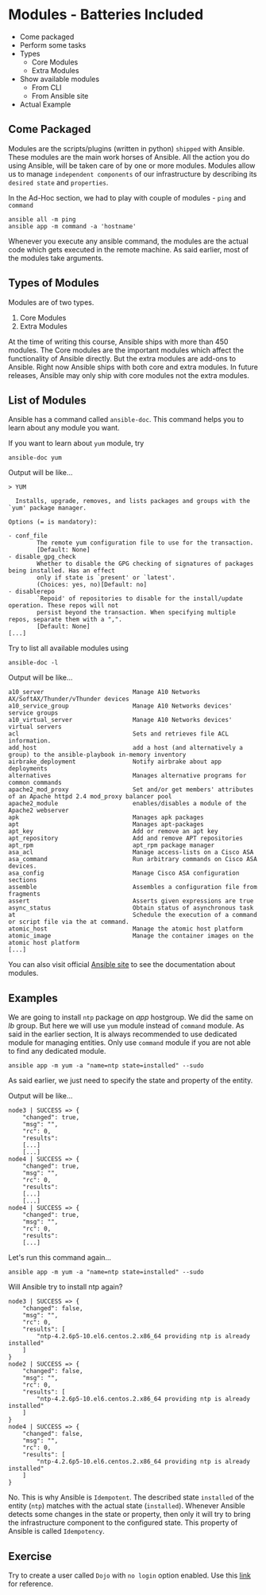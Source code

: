 # Modules - Batteries Included

- Come packaged
- Perform some tasks
- Types
  - Core Modules
  - Extra Modules
- Show available modules
  - From CLI
  - From Ansible site
- Actual Example

## Come Packaged

Modules are the scripts/plugins (written in python) `shipped` with Ansible. These modules are the main work horses of Ansible. All the action you do using Ansible, will be taken care of by one or more modules. Modules allow us to manage `independent components` of our infrastructure by describing its `desired state` and `properties`.

In the Ad-Hoc section, we had to play with couple of modules - `ping` and `command`

```
ansible all -m ping
ansible app -m command -a 'hostname'
```

Whenever you execute any ansible command, the modules are the actual code which gets executed in the remote machine. As said earlier, most of the modules take arguments.

## Types of Modules

Modules are of two types.

1. Core Modules
2. Extra Modules

At the time of writing this course, Ansible ships with more than 450 modules. The Core modules are the important modules which affect the functionality of Ansible directly. But the extra modules are add-ons to Ansible. Right now Ansible ships with both core and extra modules. In future releases, Ansible may only ship with core modules not the extra modules.

## List of Modules

Ansible has a command called `ansible-doc`. This command helps you to learn about any module you want.

If you want to learn about `yum` module, try

```
ansible-doc yum
```
Output will be like...

```
> YUM

  Installs, upgrade, removes, and lists packages and groups with the `yum' package manager.

Options (= is mandatory):

- conf_file
        The remote yum configuration file to use for the transaction.
        [Default: None]
- disable_gpg_check
        Whether to disable the GPG checking of signatures of packages being installed. Has an effect
        only if state is `present' or `latest'.
        (Choices: yes, no)[Default: no]
- disablerepo
        `Repoid' of repositories to disable for the install/update operation. These repos will not
        persist beyond the transaction. When specifying multiple repos, separate them with a ",".
        [Default: None]
[...]
```

Try to list all available modules using

```
ansible-doc -l
```

Output will be like...

```
a10_server                         Manage A10 Networks AX/SoftAX/Thunder/vThunder devices
a10_service_group                  Manage A10 Networks devices' service groups
a10_virtual_server                 Manage A10 Networks devices' virtual servers
acl                                Sets and retrieves file ACL information.
add_host                           add a host (and alternatively a group) to the ansible-playbook in-memory inventory
airbrake_deployment                Notify airbrake about app deployments
alternatives                       Manages alternative programs for common commands
apache2_mod_proxy                  Set and/or get members' attributes of an Apache httpd 2.4 mod_proxy balancer pool
apache2_module                     enables/disables a module of the Apache2 webserver
apk                                Manages apk packages
apt                                Manages apt-packages
apt_key                            Add or remove an apt key
apt_repository                     Add and remove APT repositories
apt_rpm                            apt_rpm package manager
asa_acl                            Manage access-lists on a Cisco ASA
asa_command                        Run arbitrary commands on Cisco ASA devices.
asa_config                         Manage Cisco ASA configuration sections
assemble                           Assembles a configuration file from fragments
assert                             Asserts given expressions are true
async_status                       Obtain status of asynchronous task
at                                 Schedule the execution of a command or script file via the at command.
atomic_host                        Manage the atomic host platform
atomic_image                       Manage the container images on the atomic host platform
[...]
```

You can also visit official [Ansible site](http://docs.ansible.com/ansible/list_of_all_modules.html) to see the documentation about modules.

## Examples

We are going to install `ntp` package on _app_ hostgroup. We did the same on _lb_ group. But here we will use `yum` module instead of `command` module. As said in the earlier section, It is always recommended to use dedicated module for managing entities. Only use `command` module if you are not able to find any dedicated module.

```
ansible app -m yum -a "name=ntp state=installed" --sudo
```

As said earlier, we just need to specify the state and property of the entity.

Output will be like...

```
node3 | SUCCESS => {
    "changed": true,
    "msg": "",
    "rc": 0,
    "results":
    [...]
    [...]
node4 | SUCCESS => {
    "changed": true,
    "msg": "",
    "rc": 0,
    "results":
    [...]
    [...]
node4 | SUCCESS => {
    "changed": true,
    "msg": "",
    "rc": 0,
    "results":
    [...]
```

Let's run this command again...

```
ansible app -m yum -a "name=ntp state=installed" --sudo
```

Will Ansible try to install ntp again?

```
node3 | SUCCESS => {
    "changed": false,
    "msg": "",
    "rc": 0,
    "results": [
        "ntp-4.2.6p5-10.el6.centos.2.x86_64 providing ntp is already installed"
    ]
}
node2 | SUCCESS => {
    "changed": false,
    "msg": "",
    "rc": 0,
    "results": [
        "ntp-4.2.6p5-10.el6.centos.2.x86_64 providing ntp is already installed"
    ]
}
node4 | SUCCESS => {
    "changed": false,
    "msg": "",
    "rc": 0,
    "results": [
        "ntp-4.2.6p5-10.el6.centos.2.x86_64 providing ntp is already installed"
    ]
}
```

No. This is why Ansible is `Idempotent`. The described state `installed` of the entity (`ntp`) matches with the actual state (`installed`). Whenever Ansible detects some changes in the state or property, then only it will try to bring the infrastructure component to the configured state. This property of Ansible is called `Idempotency`.

## Exercise

Try to create a user called `Dojo` with `no login` option enabled. Use this [link](http://docs.ansible.com/ansible/user_module.html) for reference.
